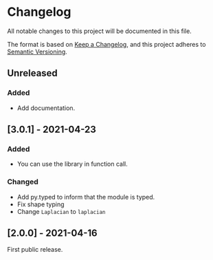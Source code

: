 # Changelog
All notable changes to this project will be documented in this file.

The format is based on [Keep a Changelog](https://keepachangelog.com/en/1.0.0/),
and this project adheres to [Semantic Versioning](https://semver.org/spec/v2.0.0.html).

## Unreleased

### Added

- Add documentation.

## [3.0.1] - 2021-04-23

### Added

- You can use the library in function call.

### Changed

- Add py.typed to inform that the module is typed.
- Fix shape typing
- Change `Laplacian` to `laplacian` 

## [2.0.0] - 2021-04-16

First public release.
